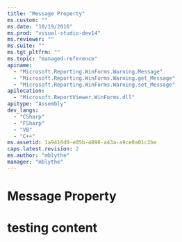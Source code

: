 ```yaml
---
title: "Message Property"
ms.custom: ""
ms.date: "10/19/2016"
ms.prod: "visual-studio-dev14"
ms.reviewer: ""
ms.suite: ""
ms.tgt_pltfrm: ""
ms.topic: "managed-reference"
apiname: 
  - "Microsoft.Reporting.WinForms.Warning.Message"
  - "Microsoft.Reporting.WinForms.Warning.get_Message"
  - "Microsoft.Reporting.WinForms.Warning.set_Message"
apilocation: 
  - "Microsoft.ReportViewer.WinForms.dll"
apitype: "Assembly"
dev_langs: 
  - "CSharp"
  - "FSharp"
  - "VB"
  - "C++"
ms.assetid: 1a9416d0-e05b-4898-a43a-a9ce0a01c2be
caps.latest.revision: 2
ms.author: "mblythe"
manager: "mblythe"
---
```

# Message Property
# testing content